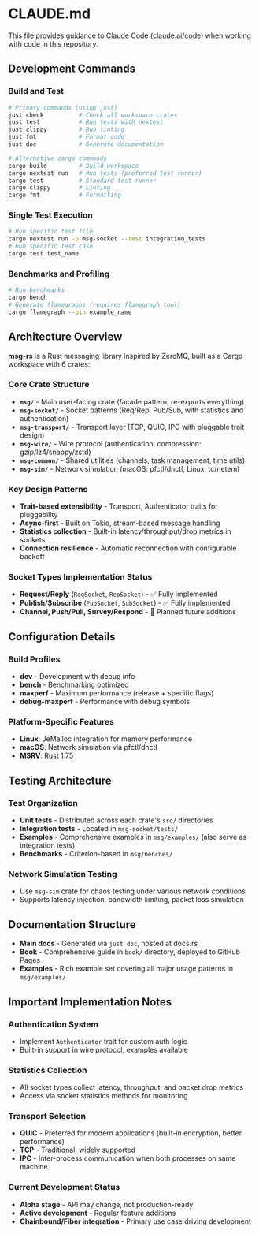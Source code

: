 # CLAUDE.md

This file provides guidance to Claude Code (claude.ai/code) when working with code in this repository.

## Development Commands

### Build and Test
```bash
# Primary commands (using just)
just check          # Check all workspace crates
just test           # Run tests with nextest
just clippy         # Run linting
just fmt            # Format code
just doc            # Generate documentation

# Alternative cargo commands
cargo build         # Build workspace
cargo nextest run   # Run tests (preferred test runner)
cargo test          # Standard test runner
cargo clippy        # Linting
cargo fmt           # Formatting
```

### Single Test Execution
```bash
# Run specific test file
cargo nextest run -p msg-socket --test integration_tests
# Run specific test case
cargo test test_name
```

### Benchmarks and Profiling
```bash
# Run benchmarks
cargo bench
# Generate flamegraphs (requires flamegraph tool)
cargo flamegraph --bin example_name
```

## Architecture Overview

**msg-rs** is a Rust messaging library inspired by ZeroMQ, built as a Cargo workspace with 6 crates:

### Core Crate Structure
- **`msg/`** - Main user-facing crate (facade pattern, re-exports everything)
- **`msg-socket/`** - Socket patterns (Req/Rep, Pub/Sub, with statistics and authentication)
- **`msg-transport/`** - Transport layer (TCP, QUIC, IPC with pluggable trait design)
- **`msg-wire/`** - Wire protocol (authentication, compression: gzip/lz4/snappy/zstd)
- **`msg-common/`** - Shared utilities (channels, task management, time utils)
- **`msg-sim/`** - Network simulation (macOS: pfctl/dnctl, Linux: tc/netem)

### Key Design Patterns
- **Trait-based extensibility** - Transport, Authenticator traits for pluggability
- **Async-first** - Built on Tokio, stream-based message handling
- **Statistics collection** - Built-in latency/throughput/drop metrics in sockets
- **Connection resilience** - Automatic reconnection with configurable backoff

### Socket Types Implementation Status
- **Request/Reply** (`ReqSocket`, `RepSocket`) - ✅ Fully implemented
- **Publish/Subscribe** (`PubSocket`, `SubSocket`) - ✅ Fully implemented  
- **Channel, Push/Pull, Survey/Respond** - 🚧 Planned future additions

## Configuration Details

### Build Profiles
- **dev** - Development with debug info
- **bench** - Benchmarking optimized
- **maxperf** - Maximum performance (release + specific flags)
- **debug-maxperf** - Performance with debug symbols

### Platform-Specific Features
- **Linux**: JeMalloc integration for memory performance
- **macOS**: Network simulation via pfctl/dnctl
- **MSRV**: Rust 1.75

## Testing Architecture

### Test Organization
- **Unit tests** - Distributed across each crate's `src/` directories
- **Integration tests** - Located in `msg-socket/tests/`
- **Examples** - Comprehensive examples in `msg/examples/` (also serve as integration tests)
- **Benchmarks** - Criterion-based in `msg/benches/`

### Network Simulation Testing
- Use `msg-sim` crate for chaos testing under various network conditions
- Supports latency injection, bandwidth limiting, packet loss simulation

## Documentation Structure

- **Main docs** - Generated via `just doc`, hosted at docs.rs
- **Book** - Comprehensive guide in `book/` directory, deployed to GitHub Pages
- **Examples** - Rich example set covering all major usage patterns in `msg/examples/`

## Important Implementation Notes

### Authentication System
- Implement `Authenticator` trait for custom auth logic
- Built-in support in wire protocol, examples available

### Statistics Collection  
- All socket types collect latency, throughput, and packet drop metrics
- Access via socket statistics methods for monitoring

### Transport Selection
- **QUIC** - Preferred for modern applications (built-in encryption, better performance)
- **TCP** - Traditional, widely supported
- **IPC** - Inter-process communication when both processes on same machine

### Current Development Status
- **Alpha stage** - API may change, not production-ready
- **Active development** - Regular feature additions
- **Chainbound/Fiber integration** - Primary use case driving development